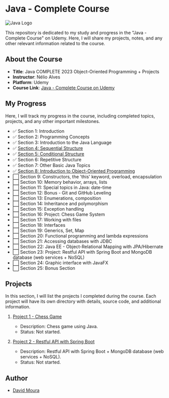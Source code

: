 # Java - Complete Course

![Java Logo](https://1000logos.net/wp-content/uploads/2020/09/Java-Logo.png)

This repository is dedicated to my study and progress in the "Java - Complete Course" on Udemy. Here, I will share my projects, notes, and any other relevant information related to the course.

## About the Course

- **Title**: Java COMPLETE 2023 Object-Oriented Programming + Projects
- **Instructor**: Nélio Alves
- **Platform**: Udemy
- **Course Link**: [Java - Complete Course on Udemy](https://www.udemy.com/course/java-curso-completo/)

## My Progress

Here, I will track my progress in the course, including completed topics, projects, and any other important milestones.

- ✅ Section 1: Introduction
- ✅ Section 2: Programming Concepts
- ✅ Section 3: Introduction to the Java Language
- ✅ [Section 4: Sequential Structure](/src/secao4)
- ✅ [Section 5: Conditional Structure](/src/secao5)
- ✅ Section 6: Repetitive Structure
- ✅ Section 7: Other Basic Java Topics
- ✅ [Section 8: Introduction to Object-Oriented Programming](/src/secao8Aplication) 
- ⬜ Section 9: Constructors, the 'this' keyword, overload, encapsulation
- ⬜ Section 10: Memory behavior, arrays, lists
- ⬜ Section 11: Special topics in Java: date-time
- ⬜ Section 12: Bonus - Git and GitHub Leveling
- ⬜ Section 13: Enumerations, composition
- ⬜ Section 14: Inheritance and polymorphism
- ⬜ Section 15: Exception handling
- ⬜ Section 16: Project: Chess Game System
- ⬜ Section 17: Working with files
- ⬜ Section 18: Interfaces
- ⬜ Section 19: Generics, Set, Map
- ⬜ Section 20: Functional programming and lambda expressions
- ⬜ Section 21: Accessing databases with JDBC
- ⬜ Section 22: Java EE - Object-Relational Mapping with JPA/Hibernate
- ⬜ Section 23: Project: Restful API with Spring Boot and MongoDB database (web services + NoSQL)
- ⬜ Section 24: Graphic interface with JavaFX
- ⬜ Section 25: Bonus Section

## Projects

In this section, I will list the projects I completed during the course. Each project will have its own directory with details, source code, and additional information.

1. [Project 1 - Chess Game](/projects/chess-game)
   - Description: Chess game using Java.
   - Status: Not started.

2. [Project 2 - Restful API with Spring Boot](/projects/restful-api)
   - Description: Restful API with Spring Boot + MongoDB database (web services + NoSQL).
   - Status: Not started.

## Author

- [David Moura](https://github.com/dvzmr)

